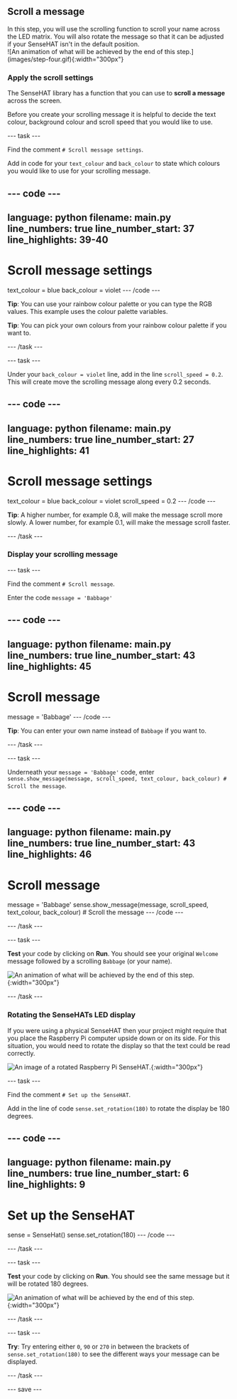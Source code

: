 ## Scroll a message

<div style="display: flex; flex-wrap: wrap">
<div style="flex-basis: 200px; flex-grow: 1; margin-right: 15px;">
In this step, you will use the scrolling function to scroll your name across the LED matrix. You will also rotate the message so that it can be adjusted if your SenseHAT isn't in the default position. 
</div>
<div>
![An animation of what will be achieved by the end of this step.](images/step-four.gif){:width="300px"}
</div>
</div>

### Apply the scroll settings

The SenseHAT library has a function that you can use to **scroll a message** across the screen. 

Before you create your scrolling message it is helpful to decide the text colour, background colour and scroll speed that you would like to use. 

--- task ---

Find the comment `# Scroll message settings`.

Add in code for your `text_colour` and `back_colour` to state which colours you would like to use for your scrolling message. 

--- code ---
---
language: python
filename: main.py
line_numbers: true
line_number_start: 37
line_highlights: 39-40
---
# Scroll message settings

text_colour = blue
back_colour = violet
--- /code ---

**Tip**: You can use your rainbow colour palette or you can type the RGB values. This example uses the colour palette variables.

**Tip**: You can pick your own colours from your rainbow colour palette if you want to. 

--- /task ---

--- task ---

Under your `back_colour = violet` line, add in the line `scroll_speed = 0.2`. This will create move the scrolling message along every 0.2 seconds. 

--- code ---
---
language: python
filename: main.py
line_numbers: true
line_number_start: 27
line_highlights: 41
---
# Scroll message settings

text_colour = blue
back_colour = violet
scroll_speed = 0.2
--- /code ---

**Tip**: A higher number, for example 0.8, will make the message scroll more slowly. A lower number, for example 0.1, will make the message scroll faster. 

--- /task ---

### Display your scrolling message

--- task ---

Find the comment `# Scroll message`.

Enter the code `message = 'Babbage'`

--- code ---
---
language: python
filename: main.py
line_numbers: true
line_number_start: 43
line_highlights: 45
---
# Scroll message

message = 'Babbage'
--- /code ---

**Tip**: You can enter your own name instead of `Babbage` if you want to. 

--- /task ---

--- task ---

Underneath your `message = 'Babbage'` code, enter `sense.show_message(message, scroll_speed, text_colour, back_colour) # Scroll the message`.

--- code ---
---
language: python
filename: main.py
line_numbers: true
line_number_start: 43
line_highlights: 46
---
# Scroll message

message = 'Babbage'
sense.show_message(message, scroll_speed, text_colour, back_colour) # Scroll the message
--- /code ---

--- /task ---

--- task ---

**Test** your code by clicking on **Run**. You should see your original `Welcome` message followed by a scrolling `Babbage` (or your name).

![An animation of what will be achieved by the end of this step.](images/step-four-test.gif){:width="300px"}

--- /task ---

### Rotating the SenseHATs LED display

If you were using a physical SenseHAT then your project might require that you place the Raspberry Pi computer upside down or on its side. For this situation, you would need to rotate the display so that the text could be read correctly. 

![An image of a rotated Raspberry Pi SenseHAT.](images/rotate-pi.png){:width="300px"}

--- task ---

Find the comment `# Set up the SenseHAT`.

Add in the line of code `sense.set_rotation(180)` to rotate the display be 180 degrees.

--- code ---
---
language: python
filename: main.py
line_numbers: true
line_number_start: 6
line_highlights: 9
---
# Set up the SenseHAT

sense = SenseHat()
sense.set_rotation(180)
--- /code ---

--- /task ---

--- task ---

**Test** your code by clicking on **Run**. You should see the same message but it will be rotated 180 degrees. 

![An animation of what will be achieved by the end of this step.](images/step-four.gif){:width="300px"}

--- /task ---

--- task ---

**Try**: Try entering either `0`, `90` or `270` in between the brackets of `sense.set_rotation(180)` to see the different ways your message can be displayed. 

--- /task ---

--- save ---